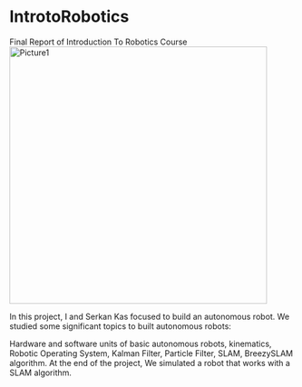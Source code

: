 # IntrotoRobotics
Final Report of  Introduction To Robotics Course
<img width="454" alt="Picture1" src="https://user-images.githubusercontent.com/72014272/137482675-c253df60-4701-4c42-beb6-bf71d8cfbe2f.png">

In this project, I and Serkan Kas  focused to build an autonomous robot.  We studied some significant topics to built autonomous robots: 

Hardware and software units of basic autonomous robots, kinematics, Robotic Operating System,  Kalman Filter, Particle Filter, SLAM, BreezySLAM algorithm.  At the end of the project, We simulated a robot that works with a SLAM algorithm.
